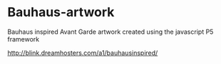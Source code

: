 # Bauhaus-artwork
Bauhaus inspired Avant Garde artwork created using the javascript P5 framework

http://blink.dreamhosters.com/a1/bauhausinspired/

